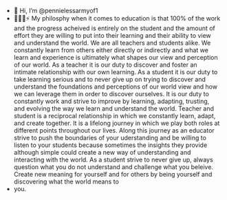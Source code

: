 - 👋 Hi, I’m @pennielessarmyof1
- 👀🌱💞️⚡
  My philosphy when it comes to education is that 100% of the work and the progress acheived is entirely on the student and the amount of effort they are willing to put into their learning and their ability to view and understand the world. We are all teachers and students alike. We constantly learn from others either directly or indirectly and what we learn and experience is ultimately what shapes our view and perception of our world. As a teacher it is our duty to discover and foster an intimate relationship with our own learning. As a student it is our duty to take learning serious and to never give up on trying to discover and understand the foundations and perceptions of our world view and how we can leverage them in order to discover ourselves. It is our duty to constantly work and strive to improve by learning, adapting, trusting, and evolving the way we learn and understand the world. Teacher and student is a reciprocal relationship in which we constantly learn, adapt, and create together. It is a lifelong journey in which we play both roles at different points throughout our lives. Along this journey as an educator strive to push the boundaries of your uderstanding and be willing to listen to your students because sometimes the insights they provide although simple could create a new way of understanding and interacting with the world. As a student strive to never give up, always question what you do not understand and challenge what you beleive. Create new meaning for yourself and for others by being yourself and discovering what the world means to
- you.
<!---
pennielessarmyof1/pennielessarmyof1 is a ✨ special ✨ repository because its `README.md` (this file) appears on your GitHub profile.
You can click the Preview link to take a look at your changes.
--->
